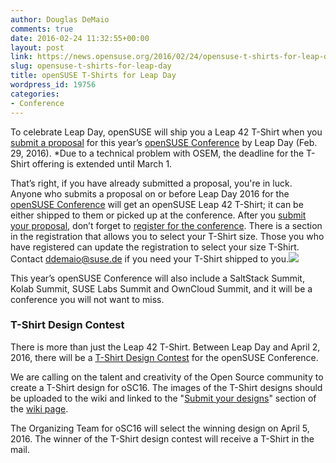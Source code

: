 ```yaml
---
author: Douglas DeMaio
comments: true
date: 2016-02-24 11:32:55+00:00
layout: post
link: https://news.opensuse.org/2016/02/24/opensuse-t-shirts-for-leap-day/
slug: opensuse-t-shirts-for-leap-day
title: openSUSE T-Shirts for Leap Day
wordpress_id: 19756
categories:
- Conference
---
```


To celebrate Leap Day, openSUSE will ship you a Leap 42 T-Shirt when you [submit a proposal](//bit.ly/1o1Nn7I) for this year’s [openSUSE Conference](//bit.ly/1ZPVpSn) by Leap Day (Feb. 29, 2016). *Due to a technical problem with OSEM, the deadline for the T-Shirt offering is extended until March 1.

That’s right, if you have already submitted a proposal, you're in luck. Anyone who submits a proposal on or before Leap Day 2016 for the [openSUSE Conference](//bit.ly/1ZPVpSn) will get an openSUSE Leap 42 T-Shirt; it can be either shipped to them or picked up at the conference. After you [submit your proposal](//bit.ly/1o1Nn7I), don’t forget to [register for the conference](https://events.opensuse.org/conference/oSC16/register). There is a section in the registration that allows you to select your T-Shirt size. Those you who have registered can update the registration to select your size T-Shirt. Contact [ddemaio@suse.de](mailto:ddemaio@suse.de) if you need your T-Shirt shipped to you.![]( https://pbs.twimg.com/media/CZ-UpArWkAETCDH.jpg)

This year’s openSUSE Conference will also include a SaltStack Summit, Kolab Summit, SUSE Labs Summit and OwnCloud Summit, and it will be a conference you will not want to miss.


### T-Shirt Design Contest


There is more than just the Leap 42 T-Shirt. Between Leap Day and April 2, 2016, there will be a [T-Shirt Design Contest](//bit.ly/20Prrt0) for the openSUSE Conference.

We are calling on the talent and creativity of the Open Source community to create a T-Shirt design for oSC16. The images of the T-Shirt designs should be uploaded to the wiki and linked to the "[Submit your designs](https://en.opensuse.org/OSC16tshirtcontests#Designs)" section of the [wiki page](https://en.opensuse.org/OSC16tshirtcontests).

The Organizing Team for oSC16 will select the winning design on April 5, 2016. The winner of the T-Shirt design contest will receive a T-Shirt in the mail.
